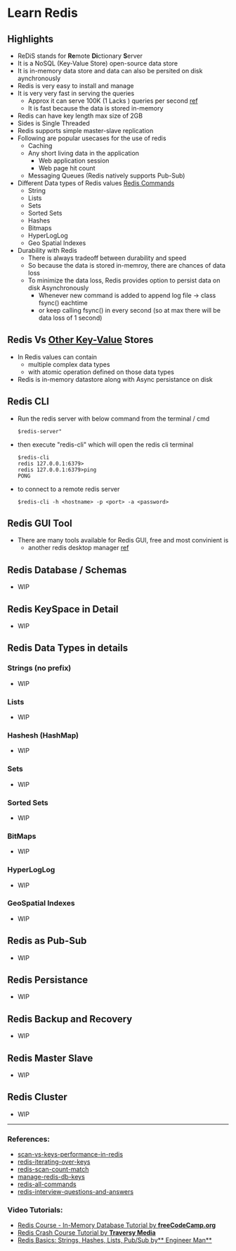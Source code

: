 # Learn Redis
## Highlights
* ReDiS stands for **Re**mote **Di**ctionary **S**erver
* It is a NoSQL (Key-Value Store) open-source data store
* It is in-memory data store and data can also be persited on disk aynchronously
* Redis is very easy to install and manage
* It is very very fast in serving the queries
  * Approx it can serve 100K (1 Lacks ) queries per second [ref](https://www.digitalocean.com/community/tutorials/how-to-perform-redis-benchmark-tests)
  * It is fast because the data is stored in-memory
* Redis can have key length max size of 2GB
* Sides is Single Threaded 
* Redis supports simple master-slave replication
* Following are popular usecases for the use of redis
  * Caching 
  * Any short living data in the application
    * Web application session
    * Web page hit count
  * Messaging Queues (Redis natively supports Pub-Sub)
* Different Data types of Redis values [Redis Commands](https://redis.io/commands/#)
  * String
  * Lists
  * Sets
  * Sorted Sets
  * Hashes
  * Bitmaps
  * HyperLogLog
  * Geo Spatial Indexes
* Durability with Redis
  * There is always tradeoff between durability and speed
  * So because the data is stored in-memroy, there are chances of data loss
  * To minimize the data loss, Redis provides option to persist data on disk Asynchronously
    * Whenever new command is added to append log file -> class fsync() eachtime
    * or keep calling fsync() in every second (so at max there will be data loss of 1 second)   

## Redis Vs [Other Key-Value](https://en.wikipedia.org/wiki/NoSQL#Key-value_stores) Stores
* In Redis values can contain 
  * multiple complex data types
  * with atomic operation defined on those data types
* Redis is in-memory datastore along with Async persistance on disk

## Redis CLI
* Run the redis server with below command from the terminal / cmd
  ```
  $redis-server" 
  ```
* then execute "redis-cli" which will open the redis cli terminal
  ```
  $redis-cli
  redis 127.0.0.1:6379>
  redis 127.0.0.1:6379>ping
  PONG
  ```
* to connect to a remote redis server
  ```
  $redis-cli -h <hostname> -p <port> -a <password>
  ```
## Redis GUI Tool
* There are many tools available for Redis GUI, free and most convinient is 
  * another redis desktop manager [ref](https://www.electronjs.org/apps/anotherredisdesktopmanager)

## Redis Database / Schemas
 * WIP

## Redis KeySpace in Detail
 * WIP

## Redis Data Types in details

### Strings (no prefix)
 * WIP
 
### Lists 
 * WIP

### Hashesh (HashMap)
 * WIP
 
### Sets
 * WIP

### Sorted Sets
 * WIP

### BitMaps 
 * WIP

### HyperLogLog
 * WIP

### GeoSpatial Indexes
 * WIP

## Redis as Pub-Sub
 * WIP

## Redis Persistance
 * WIP

## Redis Backup and Recovery
 * WIP

## Redis Master Slave
 * WIP

## Redis Cluster
 * WIP

---

### References:
* [scan-vs-keys-performance-in-redis](https://stackoverflow.com/questions/32603964/scan-vs-keys-performance-in-redis)
* [redis-iterating-over-keys](https://scalegrid.io/blog/redis-iterating-over-keys/)
* [redis-scan-count-match](https://redis.io/commands/scan)
* [manage-redis-db-keys](https://www.digitalocean.com/community/cheatsheets/how-to-manage-redis-databases-and-keys#:~:text=Redis%20databases%20are%20numbered%20from,select%2015)
* [redis-all-commands](https://www.javatpoint.com/redis-all-commands)
* [redis-interview-questions-and-answers](https://www.javatpoint.com/redis-interview-questions-and-answers)

### Video Tutorials:
* [Redis Course - In-Memory Database Tutorial by **freeCodeCamp.org**](https://www.youtube.com/watch?v=XCsS_NVAa1g)
* [Redis Crash Course Tutorial by **Traversy Media**](https://www.youtube.com/watch?v=Hbt56gFj998)
* [Redis Basics: Strings, Hashes, Lists, Pub/Sub by** Engineer Man**](https://www.youtube.com/watch?v=YWIzp3fRvvY&list=PL6HWCwMwHtEA2ByOcodpVQDJmR-BnLFU0&index=5)

